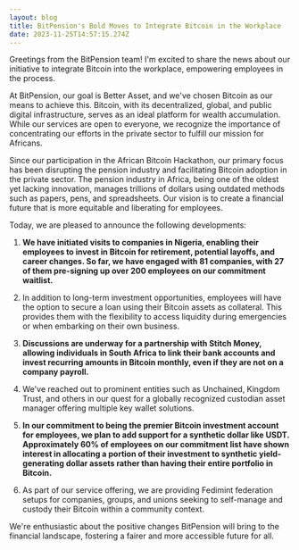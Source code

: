 ```yaml
---
layout: blog
title: BitPension's Bold Moves to Integrate Bitcoin in the Workplace
date: 2023-11-25T14:57:15.274Z
---
```

Greetings from the BitPension team! I'm excited to share the news about our initiative to integrate Bitcoin into the workplace, empowering employees in the process.

At BitPension, our goal is Better Asset, and we've chosen Bitcoin as our means to achieve this. Bitcoin, with its decentralized, global, and public digital infrastructure, serves as an ideal platform for wealth accumulation. While our services are open to everyone, we recognize the importance of concentrating our efforts in the private sector to fulfill our mission for Africans.

Since our participation in the African Bitcoin Hackathon, our primary focus has been disrupting the pension industry and facilitating Bitcoin adoption in the private sector. The pension industry in Africa, being one of the oldest yet lacking innovation, manages trillions of dollars using outdated methods such as papers, pens, and spreadsheets. Our vision is to create a financial future that is more equitable and liberating for employees.

Today, we are pleased to announce the following developments:

1. **We have initiated visits to companies in Nigeria, enabling their employees to invest in Bitcoin for retirement, potential layoffs, and career changes. So far, we have engaged with 81 companies, with 27 of them pre-signing up over 200 employees on our commitment waitlist.**

2. In addition to long-term investment opportunities, employees will have the option to secure a loan using their Bitcoin assets as collateral. This provides them with the flexibility to access liquidity during emergencies or when embarking on their own business.

3. **Discussions are underway for a partnership with Stitch Money, allowing individuals in South Africa to link their bank accounts and invest recurring amounts in Bitcoin monthly, even if they are not on a company payroll.**

4. We've reached out to prominent entities such as Unchained, Kingdom Trust, and others in our quest for a globally recognized custodian asset manager offering multiple key wallet solutions.

5. **In our commitment to being the premier Bitcoin investment account for employees, we plan to add support for a synthetic dollar like USDT. Approximately 60% of employees on our commitment list have shown interest in allocating a portion of their investment to synthetic yield-generating dollar assets rather than having their entire portfolio in Bitcoin.**

6. As part of our service offering, we are providing Fedimint federation setups for companies, groups, and unions seeking to self-manage and custody their Bitcoin within a community context.

We're enthusiastic about the positive changes BitPension will bring to the financial landscape, fostering a fairer and more accessible future for all. 
